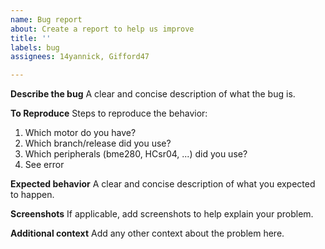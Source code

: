 ```yaml
---
name: Bug report
about: Create a report to help us improve
title: ''
labels: bug
assignees: 14yannick, Gifford47

---
```


**Describe the bug**
A clear and concise description of what the bug is.

**To Reproduce**
Steps to reproduce the behavior:
1. Which motor do you have?
2. Which branch/release did you use?
3. Which peripherals (bme280, HCsr04, ...) did you use?
4. See error

**Expected behavior**
A clear and concise description of what you expected to happen.

**Screenshots**
If applicable, add screenshots to help explain your problem.

**Additional context**
Add any other context about the problem here.
